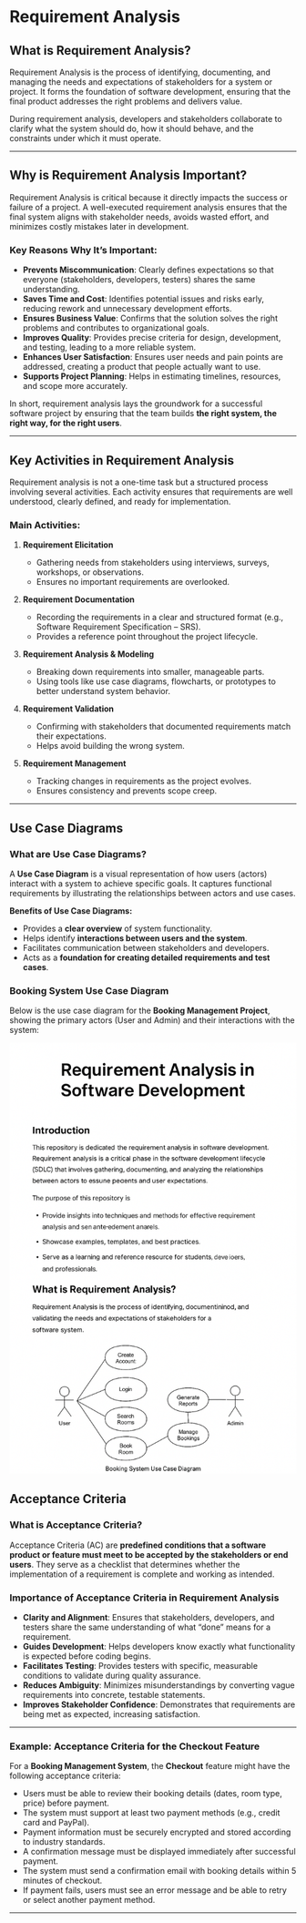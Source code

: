 # Requirement Analysis  

## What is Requirement Analysis?  
Requirement Analysis is the process of identifying, documenting, and managing the needs and expectations of stakeholders for a system or project. It forms the foundation of software development, ensuring that the final product addresses the right problems and delivers value.  

During requirement analysis, developers and stakeholders collaborate to clarify what the system should do, how it should behave, and the constraints under which it must operate.  

---

## Why is Requirement Analysis Important?  
Requirement Analysis is critical because it directly impacts the success or failure of a project. A well-executed requirement analysis ensures that the final system aligns with stakeholder needs, avoids wasted effort, and minimizes costly mistakes later in development.  

### Key Reasons Why It’s Important:  
- **Prevents Miscommunication**: Clearly defines expectations so that everyone (stakeholders, developers, testers) shares the same understanding.  
- **Saves Time and Cost**: Identifies potential issues and risks early, reducing rework and unnecessary development efforts.  
- **Ensures Business Value**: Confirms that the solution solves the right problems and contributes to organizational goals.  
- **Improves Quality**: Provides precise criteria for design, development, and testing, leading to a more reliable system.  
- **Enhances User Satisfaction**: Ensures user needs and pain points are addressed, creating a product that people actually want to use.  
- **Supports Project Planning**: Helps in estimating timelines, resources, and scope more accurately.  

In short, requirement analysis lays the groundwork for a successful software project by ensuring that the team builds **the right system, the right way, for the right users**.  

---

## Key Activities in Requirement Analysis  
Requirement analysis is not a one-time task but a structured process involving several activities. Each activity ensures that requirements are well understood, clearly defined, and ready for implementation.  

### Main Activities:  
1. **Requirement Elicitation**  
   - Gathering needs from stakeholders using interviews, surveys, workshops, or observations.  
   - Ensures no important requirements are overlooked.  

2. **Requirement Documentation**  
   - Recording the requirements in a clear and structured format (e.g., Software Requirement Specification – SRS).  
   - Provides a reference point throughout the project lifecycle.  

3. **Requirement Analysis & Modeling**  
   - Breaking down requirements into smaller, manageable parts.  
   - Using tools like use case diagrams, flowcharts, or prototypes to better understand system behavior.  

4. **Requirement Validation**  
   - Confirming with stakeholders that documented requirements match their expectations.  
   - Helps avoid building the wrong system.  

5. **Requirement Management**  
   - Tracking changes in requirements as the project evolves.  
   - Ensures consistency and prevents scope creep.  

---

## Use Case Diagrams

### What are Use Case Diagrams?
A **Use Case Diagram** is a visual representation of how users (actors) interact with a system to achieve specific goals. It captures functional requirements by illustrating the relationships between actors and use cases.

**Benefits of Use Case Diagrams:**
- Provides a **clear overview** of system functionality.  
- Helps identify **interactions between users and the system**.  
- Facilitates communication between stakeholders and developers.  
- Acts as a **foundation for creating detailed requirements and test cases**.  

### Booking System Use Case Diagram
Below is the use case diagram for the **Booking Management Project**, showing the primary actors (User and Admin) and their interactions with the system:

![Booking System Use Case Diagram](alx-booking-uc.png)

## Acceptance Criteria

### What is Acceptance Criteria?
Acceptance Criteria (AC) are **predefined conditions that a software product or feature must meet to be accepted by the stakeholders or end users**. They serve as a checklist that determines whether the implementation of a requirement is complete and working as intended.  

### Importance of Acceptance Criteria in Requirement Analysis
- **Clarity and Alignment**: Ensures that stakeholders, developers, and testers share the same understanding of what “done” means for a requirement.  
- **Guides Development**: Helps developers know exactly what functionality is expected before coding begins.  
- **Facilitates Testing**: Provides testers with specific, measurable conditions to validate during quality assurance.  
- **Reduces Ambiguity**: Minimizes misunderstandings by converting vague requirements into concrete, testable statements.  
- **Improves Stakeholder Confidence**: Demonstrates that requirements are being met as expected, increasing satisfaction.  

---

### Example: Acceptance Criteria for the Checkout Feature

For a **Booking Management System**, the **Checkout** feature might have the following acceptance criteria:

- Users must be able to review their booking details (dates, room type, price) before payment.  
- The system must support at least two payment methods (e.g., credit card and PayPal).  
- Payment information must be securely encrypted and stored according to industry standards.  
- A confirmation message must be displayed immediately after successful payment.  
- The system must send a confirmation email with booking details within 5 minutes of checkout.  
- If payment fails, users must see an error message and be able to retry or select another payment method.  

---
